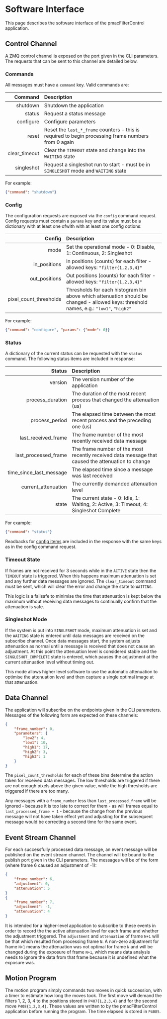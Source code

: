 # Software Interface

This page describes the software interface of the pmacFilterControl application.

## Control Channel

A ZMQ control channel is exposed on the port given in the CLI parameters. The requests
that can be sent to this channel are detailed below.

### Commands

All messages must have a `command` key. Valid commands are:

|       Command | Description                                                                                         |
| ------------: | :-------------------------------------------------------------------------------------------------- |
|      shutdown | Shutdown the application                                                                            |
|        status | Request a status message                                                                            |
|     configure | Configure parameters                                                                                |
|         reset | Reset the `last_*_frame` counters - this is required to begin processing frame numbers from 0 again |
| clear_timeout | Clear the `TIMEOUT` state and change into the `WAITING` state                                       |
|    singleshot | Request a singleshot run to start - must be in `SINGLESHOT` mode and `WAITING` state                |

For example:

```json
{"command": "shutdown"}
```

### Config

The configuration requests are exposed via the `config` command request. Config
requests must contain a `params` key and its value must be a dictionary with at least
one ofwith with at least one config options:

|                 Config | Description                                                                                                                            |
| ---------------------: | :------------------------------------------------------------------------------------------------------------------------------------- |
|                   mode | Set the operational mode - 0: Disable, 1: Continuous, 2: Singleshot                                                                    |
|           in_positions | In positions (counts) for each filter - allowed keys: `"filter{1,2,3,4}"`                                                              |
|          out_positions | Out positions (counts) for each filter - allowed keys: `"filter{1,2,3,4}"`                                                             |
| pixel_count_thresholds | Thresholds for each histogram bin above which attenuation should be changed - allowed keys: threshold names, e.g.: `"low1"`, `"high2"` |

For example:

```json
{"command": "configure", "params": {"mode": 0}}
```

### Status

A dictionary of the current status can be requested with the `status` command. The
following status items are included in response:

|                  Status | Description                                                                                       |
| ----------------------: | :------------------------------------------------------------------------------------------------ |
|                 version | The version number of the application                                                             |
|        process_duration | The duration of the most recent process that changed the attenuation (us)                         |
|          process_period | The elapsed time between the most recent process and the preceding one (us)                       |
|     last_received_frame | The frame number of the most recently received data message                                       |
|    last_processed_frame | The frame number of the most recently received data message that caused the attenuation to change |
| time_since_last_message | The elapsed time since a message was last received                                                |
|     current_attenuation | The currently demanded attenuation level                                                          |
|                   state | The current state - 0: Idle, 1: Waiting, 2: Active, 3: Timeout, 4: Singleshot Complete            |

For example:

```json
{"command": "status"}
```

Readbacks for [config items](#config) are included in the response with the same keys as
in the config command request.

### Timeout State

If frames are not received for 3 seconds while in the `ACTIVE` state then the `TIMEOUT`
state is triggered. When this happens maximum attenuation is set and any further data
messages are ignored. The `clear_timeout` command must be sent, which will clear the
error and change the state to `WAITING`.

This logic is a failsafe to minimise the time that attenuation is kept below the maximum
without receiving data messages to continually confirm that the attenuation is safe.

### Singleshot Mode

If the system is put into `SINGLESHOT` mode, maximum attenuation is set and the
`WAITING` state is entered until data messages are received on the subscribe channel.
Once data messages start, the system adjusts attenuation as normal until a message is
received that does not cause an adjustment. At this point the attenuation level is
considered stable and the `SINGLESHOT_COMPELETE` state is entered, which pauses the
adjustment at the current attenuation level without timing out.

This mode allows higher level software to use the automatic attenuation to optimise the
attenuation level and then capture a single optimal image at that attenuation.

## Data Channel

The application will subscribe on the endpoints given in the CLI parameters. Messages of
the following form are expected on these channels:

```json
{
    "frame_number": 0,
    "parameters": {
        "low2": 4,
        "low1": 10,
        "high1": 17,
        "high2": 3,
        "high3": 1
    }
}
```

The `pixel_count_thresholds` for each of these bins determine the action taken for
received data messages. The low thresholds are triggered if there are not enough pixels
above the given value, while the high thresholds are triggered if there are too many.

Any messages with a `frame_number` less than `last_processed_frame` will be ignored -
because it is too late to correct for them - as will frames equal to
`last_processed_frame + 1` - because the change from the previous message will not have
taken effect yet and adjusting for the subsequent message would be correcting a second
time for the same event.

## Event Stream Channel

For each successfully processed data message, an event message will be published on the
event stream channel. The channel will be bound to the publish port given in the CLI
parameters. The messages will be of the form (where frame 6 caused an adjustment of -1):

```json
{
    "frame_number": 6,
    "adjustment": 0,
    "attenuation": 5
}
{
    "frame_number": 7,
    "adjustment": -1,
    "attenuation": 4
}
```

It is intended for a higher-level application to subscribe to these events in order to
record the the active attenuation level for each frame and whether the adjustment
triggered. The `adjustment` and `attenuation` of frame `N+1` will be that which
resulted from processing frame `N`. A non-zero adjustment for frame `N+1` means the
attenuation was not optimal for frame `N` and will be changed during the exposure of
frame `N+1`, which means data analysis needs to ignore the data from that frame because
it is undefined what the exposure was.

## Motion Program

The motion program simply commands two moves in quick succession, with a timer to
estimate how long the moves took. The first move will demand the filters 1, 2, 3, 4 to
the positions stored in `P407{1,2,3,4}` and for the second move `P408{1,2,3,4}`. These
values are written to by the pmacFilterControl application before running the program.
The time elapsed is stored in `P4085`.

